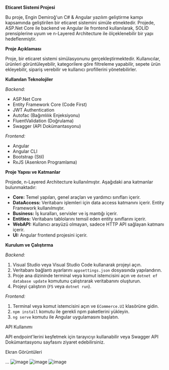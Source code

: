 **Eticaret Sistemi Projesi**

Bu proje, Engin Demiroğ'un C# & Angular yazılım geliştirme kampı kapsamında geliştirilen bir eticaret sistemini simüle etmektedir. Projede, ASP.Net Core ile backend ve Angular ile frontend kullanılarak, SOLID prensiplerine uyum ve n-Layered Architecture ile ölçeklenebilir bir yapı hedeflenmiştir.

**Proje Açıklaması**

Proje, bir eticaret sistemi simülasyonunu gerçekleştirmektedir. Kullanıcılar, ürünleri görüntüleyebilir, kategorilere göre filtreleme yapabilir, sepete ürün ekleyebilir, sipariş verebilir ve kullanıcı profillerini yönetebilirler.

**Kullanılan Teknolojiler**

*Backend:*
- ASP.Net Core
- Entity Framework Core (Code First)
- JWT Authentication
- Autofac (Bağımlılık Enjeksiyonu)
- FluentValidation (Doğrulama)
- Swagger (API Dokümantasyonu)

*Frontend:*
- Angular
- Angular CLI
- Bootstrap (Stil)
- RxJS (Asenkron Programlama)

**Proje Yapısı ve Katmanlar**

Projede, n-Layered Architecture kullanılmıştır. Aşağıdaki ana katmanlar bulunmaktadır:

- **Core:** Temel yapıları, genel araçları ve yardımcı sınıfları içerir.
- **DataAccess:** Veritabanı işlemleri için data access katmanını içerir. Entity Framework kullanılmıştır.
- **Business:** İş kuralları, servisler ve iş mantığı içerir.
- **Entities:** Veritabanı tablolarını temsil eden entity sınıflarını içerir.
- **WebAPI:** Kullanıcı arayüzü olmayan, sadece HTTP API sağlayan katmanı içerir.
- **UI:** Angular frontend projesini içerir.

**Kurulum ve Çalıştırma**

*Backend:*
1. Visual Studio veya Visual Studio Code kullanarak projeyi açın.
2. Veritabanı bağlantı ayarlarını `appsettings.json` dosyasında yapılandırın.
3. Proje ana dizininde terminal veya komut istemcisini açın ve `dotnet ef database update` komutunu çalıştırarak veritabanını oluşturun.
4. Projeyi çalıştırın (`F5` veya `dotnet run`).

*Frontend:*
1. Terminal veya komut istemcisini açın ve `ECommerce.UI` klasörüne gidin.
2. `npm install` komutu ile gerekli npm paketlerini yükleyin.
3. `ng serve` komutu ile Angular uygulamasını başlatın.

API Kullanımı

API endpoint'lerini keşfetmek için tarayıcıyı kullanabilir veya Swagger API Dokümantasyonu sayfasını ziyaret edebilirsiniz.

Ekran Görüntüleri




...
![image](https://github.com/Busra-nur-tosun/MyFinalProjectFrontend/assets/74898825/5cd4a71c-3b2b-4f0b-a478-6c3089481366)
![image](https://github.com/Busra-nur-tosun/MyFinalProjectFrontend/assets/74898825/0cfe1741-6141-4bf7-9a0b-6b8f18b3a3fa)
![image](https://github.com/Busra-nur-tosun/MyFinalProjectFrontend/assets/74898825/9f28c059-e2fb-4ab8-9c41-453625386e49)





